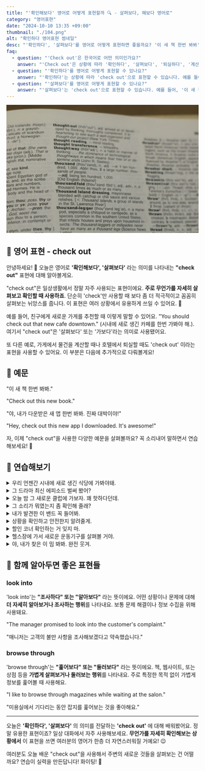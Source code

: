 ```yaml
---
title: "'확인해보다' 영어로 어떻게 표현할까 🔍 - 살펴보다, 해보다 영어로"
category: "영어표현"
date: "2024-10-10 13:35 +09:00"
thumbnail: "./104.png"
alt: "확인하다 영어표현 썸네일"
desc: "'확인하다', '살펴보다'를 영어로 어떻게 표현하면 좋을까요? '이 새 책 한번 봐봐', '새로 생긴 식당에 가보자' 등을 영어로 표현하는 법을 배워봅시다. 다양한 예문을 통해서 연습하고 본인의 표현으로 만들어 보세요."
faq:
  - question: "'Check out'은 한국어로 어떤 의미인가요?"
    answer: "'Check out'은 상황에 따라 '확인하다', '살펴보다', '퇴실하다', '계산하다' 등의 의미로 사용됩니다. 무언가를 자세히 볼 때, 호텔에서 나갈 때, 또는 가게에서 물건을 계산할 때 사용합니다."
  - question: "'확인하다'를 영어로 어떻게 표현할 수 있나요?"
    answer: "'확인하다'는 상황에 따라 'check out'으로 표현할 수 있습니다. 예를 들어, '새로 생긴 카페를 확인해봐'는 'Check out that new cafe'로 말할 수 있습니다."
  - question: "'살펴보다'를 영어로 어떻게 표현할 수 있나요?"
    answer: "'살펴보다'는 'check out'으로 표현할 수 있습니다. 예를 들어, '이 새 책 한번 살펴봐'는 'Check out this new book'으로 말할 수 있습니다."
---
```


![사전](./104-1.jpg)

## 🌟 영어 표현 - check out

안녕하세요! 👋 오늘은 영어로 **'확인해보다', '살펴보다'** 라는 의미를 나타내는 **"check out"** 표현에 대해 알아볼게요.

"check out"은 일상생활에서 정말 자주 사용되는 표현이에요. **주로 무언가를 자세히 살펴보고 확인할 때 사용하죠**. 단순히 'check'만 사용할 때 보다 좀 더 적극적이고 꼼꼼히 살펴보는 뉘앙스를 줍니다. 이 표현은 여러 상황에서 유용하게 쓰일 수 있어요. 👀

예를 들어, 친구에게 새로운 가게를 추천할 때 이렇게 말할 수 있어요. "You should check out that new cafe downtown." (시내에 새로 생긴 카페를 한번 가봐야 해.). 여기서 "check out"은 '살펴보다' 또는 '가보다'라는 의미로 사용됐어요.

또 다른 예로, 가게에서 물건을 계산할 때나 호텔에서 퇴실할 때도 'check out' 이라는 표현을 사용할 수 있어요. 이 부분은 다음에 추가적으로 다뤄볼게요!

<script async src="https://pagead2.googlesyndication.com/pagead/js/adsbygoogle.js?client=ca-pub-1465612013356152"
     crossorigin="anonymous"></script>
<!-- engple-horizontal-ad -->

<ins class="adsbygoogle"
     style="display:block"
     data-ad-client="ca-pub-1465612013356152"
     data-ad-slot="2106896038"
     data-ad-format="auto"
     data-full-width-responsive="true"></ins>

<script>
     (adsbygoogle = window.adsbygoogle || []).push({});
</script>

## 📖 예문

"이 새 책 한번 봐봐."

"Check out this new book."

"야, 내가 다운받은 새 앱 한번 봐봐. 진짜 대박이야!"

"Hey, check out this new app I downloaded. It's awesome!"

자, 이제 "check out"을 사용한 다양한 예문을 살펴볼까요? 꼭 소리내어 말하면서 연습해보세요! 🚀

## 💬 연습해보기

<details>
<summary>우리 언젠간 시내에 새로 생긴 식당에 가봐야돼.</summary>
<span>We should check out that new restaurant downtown sometime.</span>
</details>

<details>
<summary>그 드라마 최신 에피소드 벌써 봤어?</summary>
<span>Have you checked out the latest episode of that show yet?</span>
</details>

<details>
<summary>오늘 밤 그 새로운 클럽에 가보자. 꽤 핫하다던데.</summary>
<span>Let's check out that new club tonight. I heard it's pretty wild.</span>
</details>

<details>
<summary>그 소리가 뭐였는지 좀 확인해 줄래?</summary>
<span>Can you check out what that noise was?</span>
</details>

<details>
<summary>내가 발견한 이 밴드 꼭 들어봐.</summary>
<span>You've gotta check out this band I discovered.</span>
</details>

<details>
<summary>상황을 확인하고 안전한지 알려줄게.</summary>
<span>I'm gonna check out the situation and let you know if it's safe.</span>
</details>

<details>
<summary>할인 코너 확인하는 거 잊지 마.</summary>
<span>Don't forget to check out the sales rack.</span>
</details>

<details>
<summary>헬스장에 가서 새로운 운동기구를 살펴볼 거야.</summary>
<span>I'm heading to the gym to check out their new equipment.</span>
</details>

<details>
<summary>야, 내가 찾은 이 밈 봐봐. 완전 웃겨.</summary>
<span>Hey, check out this meme I found. It's hilarious!</span>
</details>

## 🤝 함께 알아두면 좋은 표현들

### look into

'look into'는 **"조사하다" 또는 "알아보다"** 라는 뜻이에요. 어떤 상황이나 문제에 대해 **더 자세히 알아보거나 조사하는 행위**를 나타내요. 보통 문제 해결이나 정보 수집을 위해 사용돼요.

"The manager promised to look into the customer's complaint."

"매니저는 고객의 불만 사항을 조사해보겠다고 약속했습니다."

### browse through

'browse through'는 **"훑어보다" 또는 "둘러보다"** 라는 뜻이에요. 책, 웹사이트, 또는 상점 등을 **가볍게 살펴보거나 둘러보는 행위**를 나타내요. 주로 특정한 목적 없이 가볍게 정보를 훑어볼 때 사용해요.

"I like to browse through magazines while waiting at the salon."

"미용실에서 기다리는 동안 잡지를 훑어보는 것을 좋아해요."

---

오늘은 **'확인하다', '살펴보다'** 의 의미를 전달하는 **'check out'** 에 대해 배워봤어요. 정말 유용한 표현이죠? 일상 대화에서 자주 사용해보세요. **무언가를 자세히 확인해보는 상황에서** 이 표현을 쓰면 여러분의 영어가 한층 더 자연스러워질 거예요! 😉

여러분도 오늘 배운 "check out"을 사용해서 주변의 새로운 것들을 살펴보는 건 어떨까요? 연습이 실력을 만든답니다! 화이팅! 💪
